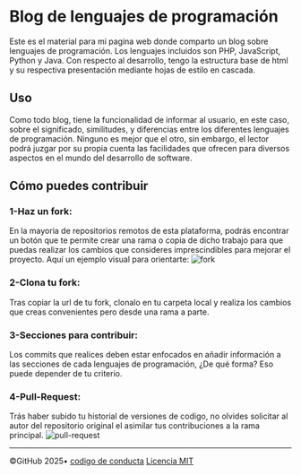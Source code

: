 # Blog de lenguajes de programación
Este es el material para mi pagina web donde comparto un blog sobre lenguajes de programación.
Los lenguajes incluidos son PHP, JavaScript, Python y Java.
Con respecto al desarrollo, tengo la estructura base de html y su respectiva presentación
mediante hojas de estilo en cascada.

## Uso
Como todo blog, tiene la funcionalidad de informar al usuario, en este caso, sobre el significado,
similitudes, y diferencias entre los diferentes lenguajes de programación. Ninguno es mejor que 
el otro, sin embargo, el lector podrá juzgar por su propia cuenta las facilidades que ofrecen
para diversos aspectos en el mundo del desarrollo de software.

## Cómo puedes contribuir
### 1-Haz un fork:
En la mayoria de repositorios remotos de esta plataforma, podrás encontrar un botón que te permite
crear una rama o copia de dicho trabajo para que puedas realizar los cambios que consideres 
imprescindibles para mejorar el proyecto. Aquí un ejemplo visual para orientarte:
![fork](https://miro.medium.com/v2/resize:fit:700/1*3fCy2F_fFdmPjT_5oL-Kyw.png)
### 2-Clona tu fork:
Tras copiar la url de tu fork, clonalo en tu carpeta local y realiza los cambios que creas convenientes
pero desde una rama a parte.
### 3-Secciones para contribuir:
Los commits que realices deben estar enfocados en añadir información a las secciones de cada lenguajes
de programación, ¿De qué forma? Eso puede depender de tu criterio. 
### 4-Pull-Request:
Trás haber subido tu historial de versiones de codigo, no olvides solicitar al autor del repositorio original
el asimilar tus contribuciones a la rama principal.
![pull-request](https://github.blog/wp-content/uploads/2019/02/draft-pull-requests.png?resize=1354%2C780)

---

&copy;GitHub 2025&bull; [codigo de conducta](https://www.contributor-covenant.org/version/2/1/code_of_conduct/code_of_conduct.md) [Licencia MIT](https://opensource.org/license/mit)
